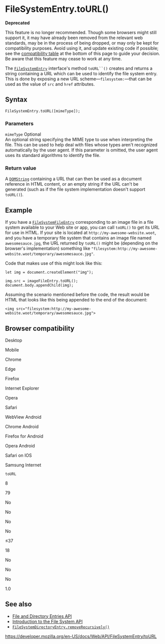 # FileSystemEntry.toURL()

**Deprecated**

This feature is no longer recommended. Though some browsers might still support it, it may have already been removed from the relevant web standards, may be in the process of being dropped, or may only be kept for compatibility purposes. Avoid using it, and update existing code if possible; see the [compatibility table](#browser_compatibility) at the bottom of this page to guide your decision. Be aware that this feature may cease to work at any time.

The [`FileSystemEntry`](../filesystementry) interface's method ` toURL``() ` creates and returns a string containing a URL which can be used to identify the file system entry. This is done by exposing a new URL scheme—`filesystem:`—that can be used as the value of `src` and `href` attributes.

## Syntax

    FileSystemEntry.toURL([mimeType]);

### Parameters

`mimeType` <span class="badge inline optional">Optional</span>  
An optional string specifying the MIME type to use when interpreting the file. This can be used to help deal with files whose types aren't recognized automatically by the user agent. If this parameter is omitted, the user agent uses its standard algorithms to identify the file.

### Return value

A [`DOMString`](../domstring) containing a URL that can then be used as a document reference in HTML content, or an empty string if the URL can't be generated (such as if the file system implementation doesn't support `toURL()`).

## Example

If you have a [`FileSystemFileEntry`](../filesystemfileentry) corresponding to an image file in a file system available to your Web site or app, you can call `toURL()` to get its URL for use in HTML. If your site is located at `http://my-awesome-website.woot`, and you have a temporary file system that contains an image file named `awesomesauce.jpg`, the URL returned by `toURL()` might be (depending on the browser's implementation) something like `"filesystem:http://my-awesome-website.woot/temporary/awesomesauce.jpg"`.

Code that makes use of this might look like this:

    let img = document.createElement("img");

    img.src = imageFileEntry.toURL();
    document.body.appendChild(img);

Assuming the scenario mentioned before the code, the result would be HTML that looks like this being appended to the end of the document:

    <img src="filesystem:http://my-awesome-website.woot/temporary/awesomesauce.jpg">

## Browser compatibility

Desktop

Mobile

Chrome

Edge

Firefox

Internet Explorer

Opera

Safari

WebView Android

Chrome Android

Firefox for Android

Opera Android

Safari on IOS

Samsung Internet

`toURL`

8

79

No

No

No

No

≤37

18

No

No

No

1.0

## See also

- [File and Directory Entries API](../file_and_directory_entries_api)
- [Introduction to the File System API](../file_and_directory_entries_api/introduction)
- [`FileSystemDirectoryEntry.removeRecursively()`](../filesystemdirectoryentry/removerecursively)

<a href="https://developer.mozilla.org/en-US/docs/Web/API/FileSystemEntry/toURL" class="_attribution-link">https://developer.mozilla.org/en-US/docs/Web/API/FileSystemEntry/toURL</a>
